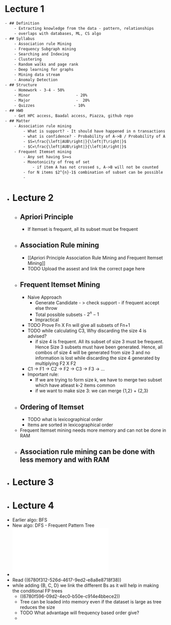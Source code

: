 # Lecture 1
	- ## Definition
		- Extracting knowledge from the data - pattern, relationships
		- overlaps with databases, ML, CS algo
	- ## Syllabus
		- Association rule Mining
		- Frequency Subgraph mining
		- Searching and Indexing
		- Clustering
		- Random walks and page rank
		- Deep learning for graphs
		- Mining data stream
		- Anomaly Detection
	- ## Structure
		- Homework - 3-4 - 50%
		- Minor                    - 20%
		- Major                    -  20%
		- Quizzes                 - 10%
	- ## HW0
		- Get HPC access, Baadal access, Piazza, github repo
	- ## Matter
		- Association rule mining
			- What is support? - It should have happened in n transactions
			- what is confidence? - Probability of A->B / Probability of A
			- $S=\frac{\left|AUB\right|}{\left|T\right|}$
			- $C=\frac{\left|AUB\right|}{\left|A\right|}$
		- Frequent Itemset mining
			- Any set having S>=s
			- Monotonicity of freq of set
				- if item A has not crossed s, A->B will not be counted
			- for N items $2^{n}-1$ combination of subset can be possible
			-
- # Lecture 2
	- ## Apriori Principle
		- If Itemset is frequent, all its subset must be frequent
	- ## Association Rule mining
		- [[Apriori Principle Association Rule Mining and Frequent Itemset Mining]]
		- TODO Upload the assest and link the correct page here
	- ## Frequent Itemset Mining
		- Naive Approach
			- Generate Candidate - > check support - if frequent accept else throw
			- Total possible subsets - $2^{n}-1$
			- Impractical
		- TODO Prove Fn X Fn will give all subsets of Fn+1
		- TODO while calculating C3, Why discarding the size 4 is advised?
			- if size 4 is frequent. All its subset of size 3 must be frequent. Hence Size 3 subsets must have been generated. Hence, all combos of size 4 will be generated from size 3 and no information is lost while discarding the size 4 generated by multiplying F2 X F2
		- C1 -> F1 -> C2 -> F2 -> C3 -> F3 -> ...
		- Important rule:
			- If we are trying to form size k, we have to merge two subset which have atleast k-2 items common
			- if we want to make size 3: we can merge {1,2} + {2,3}
	- ## Ordering of Itemset
		- TODO what is lexicographical order
		- Items are sorted in lexicographical order
	- Frequent Itemset mining needs more memory and can not be done in RAM
	- Association rule mining can be done with less memory and with RAM
		-
- # Lecture 3
- # Lecture 4
- Earlier algo: BFS
- New algo: DFS -  Frequent Pattern Tree
- ![Frequent Pattern Mining.pdf](../assets/Frequent_Pattern_Mining_1736504057586_0.pdf)
- Read ((6780f312-526d-4617-9ed2-e8a8e8718f38))
- while adding {B, C, D} we link the different Bs as it will help in making the conditional FP trees
	- ((6780f596-09d2-4ec0-b50e-c914e4bbece2))
	- Tree can be loaded into memory even if the dataset is large as tree reduces the size
	- TODO What advantage will frequency based order  give?
	-